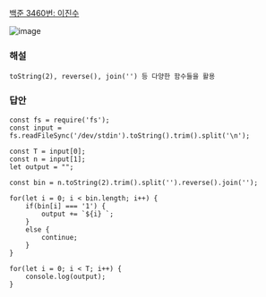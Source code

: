 [백준 3460번: 이진수](https://www.acmicpc.net/problem/3460)  

![image](https://user-images.githubusercontent.com/49461207/179282302-c564f9d5-e432-4d28-aadf-5da6c072a7d4.png)  


### 해설
`toString(2), reverse(), join('') 등 다양한 함수들을 활용`  

### 답안
```
const fs = require('fs');
const input = fs.readFileSync('/dev/stdin').toString().trim().split('\n');

const T = input[0];
const n = input[1];
let output = "";

const bin = n.toString(2).trim().split('').reverse().join('');

for(let i = 0; i < bin.length; i++) {
    if(bin[i] === '1') {
        output += `${i} `;
    }
    else {
        continue;
    }
}

for(let i = 0; i < T; i++) {
    console.log(output);
}
```
